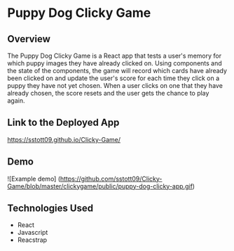 # Puppy Dog Clicky Game

## Overview 
The Puppy Dog Clicky Game is a React app that tests a user's memory for which puppy images they have already clicked on. Using components and the state of the components, the game will record which cards have already been clicked on and update the user's score for each time they click on a puppy they have not yet chosen. When a user clicks on one that they have already chosen, the score resets and the user gets the chance to play again. 

## Link to the Deployed App
https://sstott09.github.io/Clicky-Game/

## Demo
![Example demo] (https://github.com/sstott09/Clicky-Game/blob/master/clickygame/public/puppy-dog-clicky-app.gif)

## Technologies Used
* React
* Javascript
* Reacstrap 
